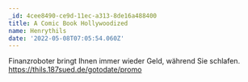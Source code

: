 ```yaml
---
_id: 4cee8490-ce9d-11ec-a313-8de16a488400
title: A Comic Book Hollywoodized
name: Henrythils
date: '2022-05-08T07:05:54.060Z'
---
```

Finanzroboter bringt Ihnen immer wieder Geld, während Sie schlafen. https://thils.187sued.de/gotodate/promo
